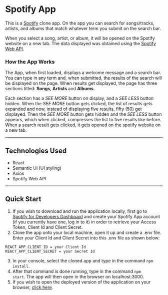# Spotify App

This is a [Spotify](https://open.spotify.com) clone app. On the app you can search for songs/tracks, artists, and albums that match whatever term you submit on the search bar.

When you select a song, artist, or album, it will be opened on the Spotify website on a new tab. The data displayed was obtained using the [Spotify Web API](https://developer.spotify.com/documentation/web-api/).

### How the App Works

The App, when first loaded, displays a welcome message and a search bar. You can type in any term and, when submitted, the results of the search will be displayed on the page. When results get displayed, the page has three sections titled: **Songs**, **Artists** and **Albums**.

Each section has a _SEE MORE_ button on display, and a _SEE LESS_ button hidden. When the _SEE MORE_ button gets clicked, the list of results gets expanded and now, instead of displaying five results, fifty (50) get displayed. Then the _SEE MORE_ button gets hidden and the _SEE LESS_ button appears, which when clicked, compresses the list to five results like before. When a search result gets clicked, it gets opened on the spotify website on a new tab.

---

## Technologies Used

-   React
-   Semantic UI (UI styling)
-   Axios
-   Spotify Web API

---

## Quick Start

1. If you wish to download and run the application locally, first go to [Spotify for Developers Dashboard](https://developer.spotify.com/dashboard/) and create your Spotify App account (if you currently have one, log in to it) in order to retrieve your Access Token, Client Id and Client Secret.
2. Clone the app onto your local machine, open it up and create a .env file. Enter your Client Id and Client Secret into this .env file as shown below:

```
REACT_APP_CLIENT_ID = your Client Id
REACT_APP_CLIENT_SECRET = your Secret Id
```

3. In your console, select the cloned app and type in the command <code>npm install</code>.
4. After that command is done running, type in the command <code>npm start</code>. The app will then open in the browser on localhost:3000.
5. If you wish to open the deployed version of the application on your browser, [click here](https://spotify-rho-azure.vercel.app/).
